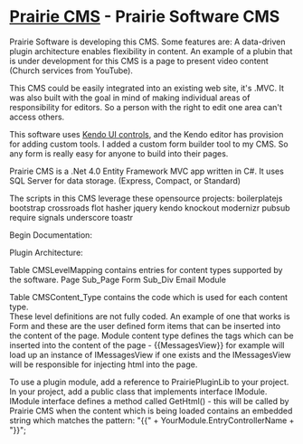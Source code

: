 [Prairie CMS](http://prairiesoft.co/) - Prairie Software CMS
=================================================================
Prairie Software is developing this CMS.  Some features are:  A data-driven plugin architecture enables flexibility in content.  An example of a plubin that is under development for this CMS is a page to present video content (Church services from YouTube).

This CMS could be easily integrated into an existing web site, it's .MVC.   It was also built with the goal in mind of making individual areas of responsibility for editors.   So a person with the right to edit one area can't access others. 

This software uses [Kendo UI controls](http://www.kendoui.com/web.aspx),  and the Kendo editor has provision for adding custom tools.    I added a custom form builder tool to my CMS.   So any form is really easy for anyone to build into their pages.

Prairie CMS is a .Net 4.0 Entity Framework MVC app written in C#.  It uses SQL Server for data storage.  (Express, Compact, or Standard)

The scripts in this CMS leverage these opensource projects:
boilerplatejs
bootstrap
crossroads
flot
hasher
jquery
kendo
knockout
modernizr
pubsub
require
signals
underscore
toastr

Begin Documentation:

Plugin Architecture:

Table CMSLevelMapping contains entries for content types supported by the software.
Page
Sub_Page
Form
Sub_Div
Email
Module

Table CMSContent_Type contains the code which is used for each content type.  
These level definitions are not fully coded.
An example of one that works is Form and these are the user defined form items that can be inserted into the content of the page.
Module content type defines the tags which can be inserted into the content of the page - {{MessagesView}} for example will load up an instance of IMessagesView if one exists and the IMessagesView will be responsible for injecting html into the page.

To use a plugin module, add a reference to PrairiePluginLib to your project.  In your project, add a public class that implements interface IModule.  IModule interface defines a method called GetHtml() - this will be called by Prairie CMS when the content which is being loaded contains an embedded string which matches the pattern:
"{{" + YourModule.EntryControllerName + "}}";

